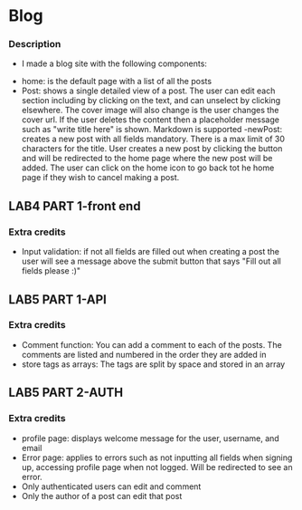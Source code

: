 # Blog
### Description
* I made a blog site with the following components:
- home: is the default page with a list of all the posts
- Post: shows a single detailed view of a post. The user can edit each section including by clicking on the text, and can unselect by clicking elsewhere. The cover image will also change is the user changes the cover url. If the user deletes the content then a placeholder message such as "write title here" is shown. Markdown is supported
-newPost: creates a new post with all fields mandatory. There is a max limit of 30 characters for the title. User creates a new post by clicking the button and will be redirected to the home page where the new post will be added. The user can click on the home icon to go back tot he home page if they wish to cancel making a post.

## LAB4 PART 1-front end

### Extra credits
* Input validation: if not all fields are filled out when creating a post the user will see a message above the submit button that says "Fill out all fields please :)"

## LAB5 PART 1-API

### Extra credits
* Comment function: You can add a comment to each of the posts. The comments are listed and numbered in the order they are added in
* store tags as arrays: The tags are split by space and stored in an array

## LAB5 PART 2-AUTH

### Extra credits
* profile page: displays welcome message for the user, username, and email
* Error page: applies to errors such as not inputting all fields when signing up, accessing profile page when not logged. Will be redirected to see an error.
* Only authenticated users can edit and comment
* Only the author of a post can edit that post
